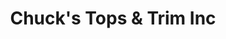 ---
title: "Chuck's Tops & Trim Inc"
url: /san-antonio/chucks-tops-und-trim-inc/
shop: Autoteile
---